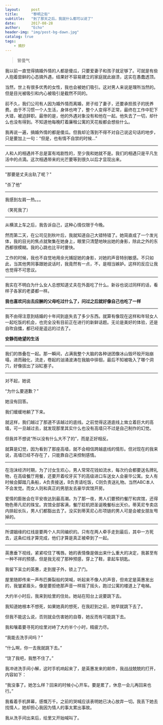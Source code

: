 ```yaml
---
layout:     post
title:      "黎明之街"
subtitle:   "到了那天之后，我就什么都可以说了"
date:       2017-08-28
author:     "Echo"
header-img: "img/post-bg-dawn.jpg"
catalog: true
tags:
    - 摘抄
---
```


>冒傻气

我以前一直觉得搞婚外情的人都是傻瓜，只要爱妻子和孩子就足够了。可就是有些人抱着尝鲜的心态搞外遇，结果好不容易建立的家庭就此崩溃，这实在愚蠢透顶。

 当然，世上有很多优秀的女性，我也会被她们吸引。这对男人来说是理所当然的。但是目光被吸引和内心被吸引是截然不同的。

前不久，我们公司有人因为婚外情而离婚，房子给了妻子，还要承担孩子的抚养费。由于不习惯一个人生活，身体也垮了，整个人变得不正常，最终在工作中犯下大错，被迫辞职。最惨的是，他的外遇对象没有和他在一起。他失去了一切，却什么也没有得到。不知道他每晚盯着廉租公寓的天花板都会想些什么。

我再说一遍，搞婚外情的都是傻瓜。但我却沦落到不得不对自己说这句话的地步，只是要加上一句：“但是，也有情不自禁的时候...”

----

人和人的相遇并不总是富有戏剧性的，至少我和她就不是。我们的相遇只是平凡生活中的点滴。这次相遇带来的光芒要等到很久以后才显现出来。

----

"那要是丈夫出轨了呢？"

"杀了他"

----

我感到左肩一热。。。

（笑死我了）

-----

从横滨上车之后，我告诉自己，这种心情仅限于今晚。

然而第二天，在公司见到秋叶后，我就知道自己大错特错了。她简直成了一个发光体，我的目光的焦点就聚集在她身上，眼里只清楚地映出她的身影，除此之外的东西都很模糊。我的心跳也比平时要快。

工作的时候，我也不自觉地用余光捕捉她的身影，对她的声音特别敏感。不只如此，当其他男同事跟她说话时，我竟然有一点，不，是相当嫉妒。这样的反应让我也觉得不可思议。

-----

我实在不明白为什么女人总想知道丈夫在外面吃了什么。新谷也说过同样的话，看样子各家的老婆都一样。

**我也喜欢问出去应酬的父母吃过什么了，问过之后就好像自己也吃了一样**

----

我不由得注意到结婚的十年间到底失去了多少东西。就算有像现在这样和年轻女人一起吃饭的机会，也完全没有目前正在进行的新鲜话题。无论是美好的体验，还是自吹自擂，都已经是遥远的过去了。

**安静而绝望的生活**

-----

我们的唇叠在一起。那一瞬间，占满我整个大脑的各种谜团像冰山毁坏般开始崩塌，进而融化，流走，卷起的汹涌波涛在我脑中徘徊，最后不知被吸入了哪个洞穴，好像拔出了浴缸塞子。

----

对不起，她说

“为什么要道歉？”

她没有回答。

我们缓缓地躺了下来。

就这样，我们越过了那道不该越过的底线。之前觉得这道底线上耸立着巨大的高墙，可一旦越过去，就发现那里其实什么也没有高墙只不过是自己制作的幻觉。

但我并不想说“所以没有什么大不了的”，而是正好相反。

就算是幻觉，因为看到了那座高墙，就不会相信跨越底线的情形。但对现在的我来说，高墙已经不存在了，只能靠自己来控制感情。

----

在泡沫经济时期，为了讨女生欢心，男人常常花钱如流水，每次约会都要送名牌礼物，在高级餐厅用餐，还要开着咬牙买下的高级进口车送女人会豪华公寓。女人有时候会脚踏几条船，A负责接送，B负责请吃饭，C则负责送礼物。当然ABC本人不会发觉。而女人则和真正的男朋友去豪华宾馆开房。

爱情的膨胀会在平安夜达到最高潮。为了那一夜，男人们要预约餐厅和宾馆，还得物色蒂凡尼的珠宝。宾馆全部客满，餐厅趁机把圣诞晚餐标出天价。蒂芙尼专卖店内排起长队，男人们都豁出去了。没买到蒂芙尼心形项链的男人可是会被女朋友甩掉的。

----

所谓姻缘的红线是要两个人共同编织的。只有在两人牵手走到最后，其中一方死去，这条红线才算完成，他们才算是真正被牵到了一起。

----

英惠垂下视线，紧紧咬住了嘴唇。她的表情像是做出来什么重大的决定，我甚至有一种不祥的预感，但是我无视了那种预感，穿上了鞋，拿起车钥匙。

我留下呆立的英惠，走到屋子外，锁上了门。

屋里随即传来一声布匹撕裂般的哭喊，听起来不像人的声音，但肯定是英惠发出的，我皱紧眉头，像是要拒绝那声音一样摇了摇头，跑过公寓的楼道上了电梯。

大约半小时后，我来到绘里的住处。她站在阳台上说要跳下去。

我知道她根本不想死，如果她真的想死，在我赶到之前，她早就跳下去了。

但我不能这么说，否则就会伤害她的自尊，她反而有可能跳下去。

我和嚷着要寻死的绘里对峙了大约半个小时，精疲力尽。

“我能去洗手间吗？”

“什么啊，你一去我就跳下去。”

“饶了我吧，我憋不住了。”

我冲进洗手间小解，这时手机响起来了，是英惠发来的邮件，我战战兢兢的打开，内容如下：

“我没事了。她怎么样？回来的时候小心开车。要是累了，休息一会儿再回来也行。”

我看着手机屏幕，感慨万千。之前的哭喊应该表明她已决心放弃一切。我丢下她去找情人，她却担心我因为情人的事太累出事故。

我从洗手间出来后，绘里又开始喊叫了。